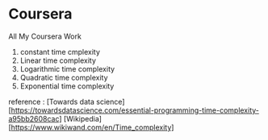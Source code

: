 # Coursera
All My Coursera Work

1. constant time cmplexity
2. Linear time complexity
3. Logarithmic time complexity
4. Quadratic time complexity
5. Exponential time complexity



reference : 
[Towards data science] [https://towardsdatascience.com/essential-programming-time-complexity-a95bb2608cac]
[Wikipedia] [https://www.wikiwand.com/en/Time_complexity]
